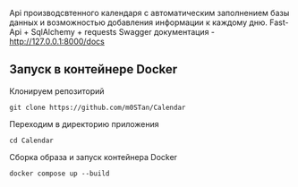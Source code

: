 Api производсвтенного календаря с автоматическим заполнением базы данных и возможностью добавления информации к каждому дню.
Fast-Api + SqlAlchemy + requests
Swagger документация - http://127.0.0.1:8000/docs
## Запуск в контейнере Docker
Клонируем репозиторий
```
git clone https://github.com/m0STan/Calendar
```
Переходим в директорию приложения
```
cd Calendar
```
Сборка образа и запуск контейнера Docker
```
docker compose up --build
```
